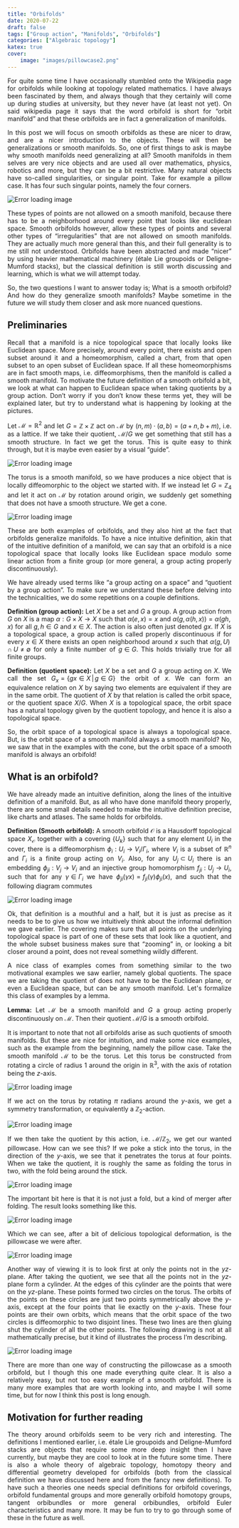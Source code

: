```yaml
---
title: "Orbifolds"
date: 2020-07-22
draft: false
tags: ["Group action", "Manifolds", "Orbifolds"]
categories: ["Algebraic topology"]
katex: true
cover:
    image: "images/pillowcase2.png"
---
```



For quite some time I have occasionally stumbled onto the Wikipedia page for orbifolds while looking at topology related mathematics. I have always been fascinated by them, and always though that they certainly will come up during studies at university, but they never have (at least not yet). On said wikipedia page it says that the word orbifold is short for “orbit manifold” and that these orbifolds are in fact a generalization of manifolds.

In this post we will focus on smooth orbifolds as these are nicer to draw, and are a nicer introduction to the objects. These will then be generalizations or smooth manifolds. So, one of first things to ask is maybe why smooth manifolds need generalizing at all? Smooth manifolds in them selves are very nice objects and are used all over mathematics, physics, robotics and more, but they can be a bit restrictive. Many natural objects have so-called singularities, or singular point. Take for example a pillow case. It has four such singular points, namely the four corners.

![Error loading image](images/pillowcase_1.png)

These types of points are not allowed on a smooth manifold, because there has to be a neighborhood around every point that looks like euclidean space. Smooth orbifolds however, allow these types of points and several other types of “irregularities” that are not allowed on smooth manifolds. They are actually much more general than this, and their full generality is to me still not understood. Orbifolds have been abstracted and made “nicer” by using heavier mathematical machinery (étale Lie groupoids or Deligne-Mumford stacks), but the classical definition is still worth discussing and learning, which is what we will attempt today.

So, the two questions I want to answer today is; What is a smooth orbifold? And how do they generalize smooth manifolds? Maybe sometime in the future we will study them closer and ask more nuanced questions.

## Preliminaries

Recall that a manifold is a nice topological space that locally looks like Euclidean space. More precisely, around every point, there exists and open subset around it and a homeomorphism, called a chart, from that open subset to an open subset of Euclidean space. If all these homeomorphisms are in fact smooth maps, i.e. diffeomorphisms, then the manifold is called a smooth manifold. To motivate the future definition of a smooth orbifold a bit, we look at what can happen to Euclidean space when taking quotients by a group action. Don’t worry if you don’t know these terms yet, they will be explained later, but try to understand what is happening by looking at the pictures.

Let $\mathcal{M}=\mathbb{R}^2$ and let $G=\mathbb{Z}\times \mathbb{Z}$ act on $\mathcal{M}$ by $(n, m) \cdot (a, b) = (a+n, b+m)$, i.e. as a lattice. If we take their quotient, $\mathcal{M}/G$ we get something that still has a smooth structure. In fact we get the torus. This is quite easy to think through, but it is maybe even easier by a visual “guide”.

![Error loading image](images/torus.png)

The torus is a smooth manifold, so we have produces a nice object that is locally diffeomorphic to the object we started with. If we instead let $G = \mathbb{Z}_4$ and let it act on $\mathcal{M}$ by rotation around origin, we suddenly get something that does not have a smooth structure. We get a cone.

![Error loading image](images/cone.png)

These are both examples of orbifolds, and they also hint at the fact that orbifolds generalize manifolds. To have a nice intuitive definition, akin that of the intuitive definition of a manifold, we can say that an orbifold is a nice topological space that locally looks like Euclidean space modulo some linear action from a finite group (or more general, a group acting properly discontinuously).

We have already used terms like “a group acting on a space” and “quotient by a group action”. To make sure we understand these before delving into the technicalities, we do some repetitions on a couple definitions.

**Definition (group action):** Let $X$ be a set and $G$ a group. A group action from $G$ on $X$ is a map $\alpha : G\times X\rightarrow X$ such that $\alpha (e,x)=x$ and $\alpha (g,\alpha (h,x)) = \alpha (gh,x)$ for all $g,h\in G$ and $x\in X$. The action is also often just denoted $gx$. If $X$ is a topological space, a group action is called properly discontinuous if for every $x\in X$ there exists an open neighborhood around $x$ such that $\alpha (g, U) \cap U \neq \emptyset$ for only a finite number of $g\in G$. This holds trivially true for all finite groups.

**Definition (quotient space):** Let $X$ be a set and $G$ a group acting on $X$. We call the set $G_x = \{ gx\in X \, | \, g\in G\}$ the orbit of $x$. We can form an equivalence relation on $X$ by saying two elements are equivalent if they are in the same orbit. The quotient of $X$ by that relation is called the orbit space, or the quotient space $X/G$. When $X$ is a topological space, the orbit space has a natural topology given by the quotient topology, and hence it is also a topological space.

So, the orbit space of a topological space is always a topological space. But, is the orbit space of a smooth manifold always a smooth manifold? No, we saw that in the examples with the cone, but the orbit space of a smooth manifold is always an orbifold!

## What is an orbifold?

We have already made an intuitive definition, along the lines of the intuitive definition of a manifold. But, as all who have done manifold theory properly, there are some small details needed to make the intuitive definition precise, like charts and atlases. The same holds for orbifolds.

**Definition (Smooth orbifold):** A smooth orbifold $\mathcal{O}$ is a Hausdorff topological space $X_{\mathcal{O}}$ together with a covering $\{U_k\}$ such that for any element $U_i$ in the cover, there is a diffeomorphism $\phi_i: U_i \rightarrow V_i/\Gamma_i$, where $V_i$ is a subset of $\mathbb{R}^n$ and $\Gamma_i$ is a finite group acting on $V_i$. Also, for any $U_j \subset U_i$ there is an embedding $\phi_{ji}: V_j \rightarrow V_i$ and an injective group homomorphism $f_{ji}:U_j\rightarrow U_i$, such that for any $\gamma \in \Gamma_i$ we have $\phi_{ji}(\gamma x) = f_{ji}(\gamma)\phi_{ji}(x)$, and such that the following diagram commutes

![Error loading image](images/orbifold.png)

Ok, that definition is a mouthful and a half, but it is just as precise as it needs to be to give us how we intuitively think about the informal definition we gave earlier. The covering makes sure that all points on the underlying topological space is part of one of these sets that look like a quotient, and the whole subset business makes sure that “zooming” in, or looking a bit closer around a point, does not reveal something wildly different.

A nice class of examples comes from something similar to the two motivational examples we saw earlier, namely global quotients. The space we are taking the quotient of does not have to be the Euclidean plane, or even a Euclidean space, but can be any smooth manifold. Let's formalize this class of examples by a lemma.

**Lemma:** Let $\mathcal{M}$ be a smooth manifold and $G$ a group acting properly discontinuously on $\mathcal{M}$. Then their quotient $\mathcal{M}/G$ is a smooth orbifold.

It is important to note that not all orbifolds arise as such quotients of smooth manifolds. But these are nice for intuition, and make some nice examples, such as the example from the beginning, namely the pillow case. Take the smooth manifold $\mathcal{M}$ to be the torus. Let this torus be constructed from rotating a circle of radius 1 around the origin in $\mathbb{R}^3$, with the axis of rotation being the $z$-axis.

![Error loading image](images/pillowcase.png)

If we act on the torus by rotating $\pi$ radians around the $y$-axis, we get a symmetry transformation, or equivalently a $\mathbb{Z}_2$-action.

![Error loading image](images/pillowcase1.png)

If we then take the quotient by this action, i.e. $\mathcal{M}/ \mathbb{Z}_2$, we get our wanted pillowcase. How can we see this? If we poke a stick into the torus, in the direction of the $y$-axis, we see that it penetrates the torus at four points. When we take the quotient, it is roughly the same as folding the torus in two, with the fold being around the stick.

![Error loading image](images/pillowcase2.png)

The important bit here is that it is not just a fold, but a kind of merger after folding. The result looks something like this.

![Error loading image](images/pillowcase3.png)

Which we can see, after a bit of delicious topological deformation, is the pillowcase we were after.

![Error loading image](images/pillowcase_1.png)

Another way of viewing it is to look first at only the points not in the $yz$-plane. After taking the quotient, we see that all the points not in the $yz$-plane form a cylinder. At the edges of this cylinder are the points that were on the $yz$-plane. These points formed two circles on the torus. The orbits of the points on these circles are just two points symmetrically above the $y$-axis, except at the four points that lie exactly on the $y$-axis. These four points are their own orbits, which means that the orbit space of the two circles is diffeomorphic to two disjoint lines. These two lines are then gluing shut the cylinder of all the other points. The following drawing is not at all mathematically precise, but it kind of illustrates the process I’m describing.

![Error loading image](images/pillowcase4.png)

There are more than one way of constructing the pillowcase as a smooth orbifold, but I though this one made everything quite clear. It is also a relatively easy, but not too easy example of a smooth orbifold. There is many more examples that are worth looking into, and maybe I will some time, but for now I think this post is long enough.

## Motivation for further reading

The theory around orbifolds seem to be very rich and interesting. The definitions I mentioned earlier, i.e. étale Lie groupoids and Deligne-Mumford stacks are objects that require some more deep insight then I have currently, but maybe they are cool to look at in the future some time. There is also a whole theory of algebraic topology, homotopy theory and differential geometry developed for orbifolds (both from the classical definition we have discussed here and from the fancy new definitions). To have such a theories one needs special definitions for orbifold coverings, orbifold fundamental groups and more generally orbifold homotopy groups, tangent orbibundles or more general orbibundles, orbifold Euler characteristics and many more. It may be fun to try to go through some of these in the future as well.


<style>body {text-align: justify}</style>